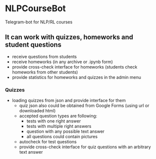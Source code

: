 # NLPCourseBot
Telegram-bot for NLP/RL courses

## It can work with quizzes, homeworks and student questions

* receive questions from students
* receive homeworks (in any archive or .ipynb form)
* provide cross-check interface for homeworks (students check homeworks from other students)
* provide statistics for homeworks and quizzes in the admin menu

### Quizzes
* loading quizzes from json and provide interface for them
    * quiz json also could be obtained from Google Forms (using url or downloaded html) 
    * accepted question types are following:
        * tests with one right answer
        * tests with multiple right answers
        * question with any possible text answer
        * all questions could contain pictures
    * autocheck for test questions
    * provide cross-check interface for quiz questions with an arbitrary text answer
